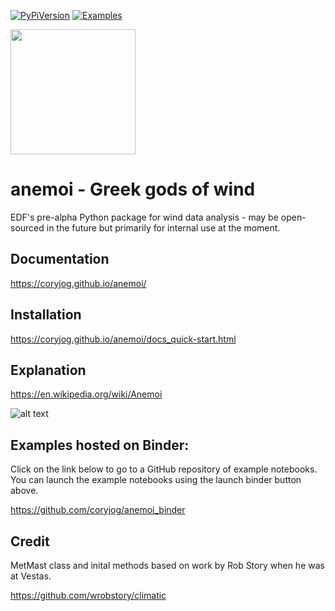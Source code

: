 <a href="https://pypi.python.org/pypi/anemoi/">![PyPiVersion](https://img.shields.io/pypi/v/anemoi.svg)</a> [![Examples](https://mybinder.org/badge.svg)](https://mybinder.org/v2/gh/coryjog/anemoi_binder/master?urlpath=lab)

<img src="https://github.com/coryjog/anemoi/blob/master/anemoi_docs/_static/Original%20on%20White.png" width="200"/>

# anemoi - Greek gods of wind
EDF's pre-alpha Python package for wind data analysis - may be open-sourced in the future but primarily for internal use at the moment.

## Documentation
https://coryjog.github.io/anemoi/

## Installation
https://coryjog.github.io/anemoi/docs_quick-start.html

## Explanation
https://en.wikipedia.org/wiki/Anemoi

![alt text](https://s-media-cache-ak0.pinimg.com/564x/74/5c/2c/745c2ce3f2359406306077e27a122bd9.jpg "Anemoi: Greek gods of wind")

## Examples hosted on Binder:
Click on the link below to go to a GitHub repository of example notebooks. You can launch the example notebooks using the launch binder button above. 

https://github.com/coryjog/anemoi_binder

## Credit
MetMast class and inital methods based on work by Rob Story when he was at Vestas.

https://github.com/wrobstory/climatic
